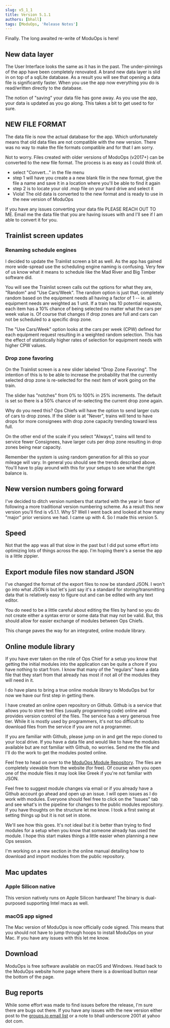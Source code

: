 ```yaml
---
slug: v5_1_1
title: Version 5.1.1
authors: [bhall]
tags: [ModuOps, 'Release Notes']
---
```


Finally. The long awaited re-write of ModuOps is here!

## New data layer

The User Interface looks the same as it has in the past. The under-pinnings of the app have been completely renovated. A brand new data layer is slid in on top of a sqlLite database. As a result you will see that opening a data file is significantly faster. When you use the app now everything you do is read/written directly to the database.

The notion of "saving" your data file has gone away. As you use the app, your data is updated as you go along. This takes a bit to get used to for sure.

<!-- truncate -->

## NEW FILE FORMAT

The data file is now the actual database for the app. Which unfortunately means that old data files are not compatible with the new version. There was no way to make the file formats compatible and for that I am sorry.

Not to worry. Files created with older versions of ModoOps (v2017+) can be converted to the new file format. The process is as easy as I could think of.

- select "Convert..." in the file menu
- step 1 will have you create a a new blank file in the new format, give the file a name and save it in a location where you'll be able to find it again
- step 2 is to locate your old .mop file on your hard drive and select it
- Viola! The old data is converted to the new format and is ready to use in the new version of ModuOps

If you have any issues converting your data file PLEASE REACH OUT TO ME. Email me the data file that you are having issues with and I'll see if I am able to convert it for you.

## Trainlist screen updates

### Renaming schedule engines

I decided to update the Trainlist screen a bit as well. As the app has gained more wide-spread use the scheduling engine naming is confusing. Very few of us know what it means to schedule like the Mad River and Big Timber software did.

You will see the Trainlist screen calls out the options for what they are, "Random" and "Use Cars/Week". The random option is just that, completely random based on the equipment needs all having a factor of 1 -- ie. all equipment needs are weighted as 1 unit. If a train has 10 potential requests, each item has a 10% chance of being selected no matter what the cars per week value is. Of course that changes if drop zones are full and cars can not be scheduled to a specific drop zone.

The "Use Cars/Week" option looks at the cars per week (CPW) defined for each equipment request resulting in a weighted random selection. This has the effect of statistically higher rates of selection for equipment needs with higher CPW values.

### Drop zone favoring

On the Trainlist screen is a new slider labeled "Drop Zone Favoring". The intention of this is to be able to increase the probability that the currently selected drop zone is re-selected for the next item of work going on the train.

The slider has "notches" from 0% to 100% in 25% increments. The default is set so there is a 50% chance of re-selecting the current drop zone again.

Why do you need this? Ops Chiefs will have the option to send larger cuts of cars to drop zones. If the slider is at "Never", trains will tend to have drops for more consignees with drop zone capacity trending toward less full.

On the other end of the scale if you select "Always", trains will tend to service fewer Consignees, have larger cuts per drop zone resulting in drop zones being near capacity.

Remember the system is using random generation for all this so your mileage will vary. In general you should see the trends described above. You'll have to play around with this for your setups to see what the right balance is.

## New version numbers going forward

I've decided to ditch version numbers that started with the year in favor of following a more traditional version numbering scheme. As a result this new version you'll find is v5.1.1. Why 5? Well I went back and looked at how many "major" prior versions we had. I came up with 4. So I made this version 5.

## Speed

Not that the app was all that slow in the past but I did put some effort into optimizing lots of things across the app. I'm hoping there's a sense the app is a little zippier.

## Export module files now standard JSON

I've changed the format of the export files to now be standard JSON. I won't go into what JSON is but let's just say it's a standard for storing/transmitting data that is relatively easy to figure out and can be edited with any text editor.

You do need to be a little careful about editing the files by hand so you do not create either a syntax error or some data that may not be valid. But, this should allow for easier exchange of modules between Ops Chiefs.

This change paves the way for an integrated, online module library.

## Online module library

If you have ever taken on the role of Ops Chief for a setup you know that getting the initial modules into the application can be quite a chore if you have nothing to start from. I know that many of the "regulars" have a data file that they start from that already has most if not all of the modules they will need in it.

I do have plans to bring a true online module library to ModuOps but for now we have our first step in getting there.

I have created an online open repository on Github. Github is a service that allows you to store text files (usually programming code) online and provides version control of the files. The service has a very generous free tier. While it is mostly used by programmers, it's not too difficult to download files from the service if you are not a programmer.

If you are familiar with Github, please jump on in and get the repo cloned to your local drive. If you have a data file and would like to have the modules available but are not familiar with Github, no worries. Send me the file and I'll do the work to get the modules posted online.

Feel free to head on over to the [ModuOps Module Repository](https://github.com/bhall2001/moduops-modules). The files are completely viewable from the website (for free). Of course when you open one of the module files it may look like Greek if you're not familiar with JSON.

Feel free to suggest module changes via email or if you already have a Github account go ahead and open up an issue. I will open issues as I do work with modules. Everyone should feel free to click on the "Issues" tab and see what's in the pipeline for changes to the public modules repository. If you have thoughts on the structure let me know. I took a first swing at setting things up but it is not set in stone.

We'll see how this goes. It's not ideal but it is better than trying to find modules for a setup when you know that someone already has used the module. I hope this start makes things a little easier when planning a new Ops session.

I'm working on a new section in the online manual detailing how to download and import modules from the public repository.

## Mac updates

### Apple Silicon native

This version natively runs on Apple Silicon hardware! The binary is dual-purposed supporting Intel macs as well.

### macOS app signed

The Mac version of ModuOps is now officially code signed. This means that you should not have to jump through hoops to install ModuOps on your Mac. If you have any issues with this let me know.

## Download

ModuOps is free software available on macOS and Windows. Head back to the ModuOps website home page where there is a download button near the bottom of the page.

## Bug reports

While some effort was made to find issues before the release, I'm sure there are bugs out there. If you have any issues with the new version either post to the [groups.io email list](https://groups.io/g/moduops) or a note to bhall underscore 2001 at yahoo dot com.
